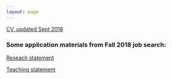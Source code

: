 ```yaml
---
layout: page
---
```


[CV, updated Sept 2018](cv_sept2018.pdf) 

### Some application materials from Fall 2018 job search:

[Reseach statement](research-statement2018.pdf)

[Teaching statement](teaching-statement2018.pdf)

<!-- [CV, updated Sept 2017](cv_sept_2017.pdf)

### Some application materials from Fall 2015 job search:

[Reseach statement](research-statement.pdf)

[Teaching statement](teaching-statement.pdf) -->